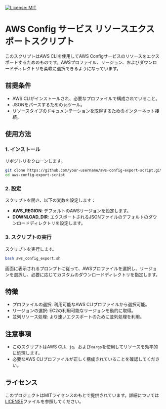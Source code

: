 [![License: MIT](https://img.shields.io/badge/License-MIT-yellow.svg)](https://opensource.org/licenses/MIT)

# AWS Config サービス リソースエクスポートスクリプト

このスクリプトはAWS CLIを使用してAWS Configサービスのリソースをエクスポートするためのものです。AWSプロファイル、リージョン、およびダウンロードディレクトリを柔軟に選択できるようになっています。

## 前提条件

- AWS CLIがインストールされ、必要なプロファイルで構成されていること。
- JSONをパースするための`jq`ツール。
- リソースタイプのドキュメンテーションを取得するためのインターネット接続。

## 使用方法

### 1. インストール

リポジトリをクローンします。

```bash
git clone https://github.com/your-username/aws-config-export-script.git
cd aws-config-export-script
```

### 2. 設定

スクリプトを開き、以下の変数を設定します：

- **AWS_REGION**: デフォルトのAWSリージョンを設定します。
- **DOWNLOAD_DIR**: エクスポートされるJSONファイルのデフォルトのダウンロードディレクトリを設定します。

### 3. スクリプトの実行

スクリプトを実行します。

```bash
bash aws_config_export.sh
```

画面に表示されるプロンプトに従って、AWSプロファイルを選択し、リージョンを選択し、必要に応じてカスタムのダウンロードディレクトリを指定します。

## 特徴

- プロファイルの選択: 利用可能なAWS CLIプロファイルから選択可能。
- リージョンの選択: EC2の利用可能なリージョンを動的に取得。
- 並列リソース処理: より速いエクスポートのために並列処理を利用。

## 注意事項

- このスクリプトはAWS CLI、`jq`、および`xargs`を使用してリソースを効率的に処理します。
- 必要なAWS CLIプロファイルが正しく構成されていることを確認してください。

## ライセンス

このプロジェクトはMITライセンスのもとで提供されています。詳細については[LICENSE](LICENSE)ファイルを参照してください。

